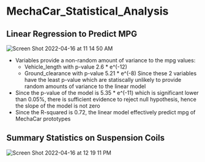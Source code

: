 # MechaCar_Statistical_Analysis
## Linear Regression to Predict MPG
![Screen Shot 2022-04-16 at 11 14 50 AM](https://user-images.githubusercontent.com/63434761/163686755-35e6f431-c805-4611-9e46-3a8849dc04b7.png)

- Variables provide a non-random amount of variance to the mpg values:
  + Vehicle_length with p-value 2.6 * e^(-12)
  + Ground_clearance with p-value 5.21 * e^(-8)
 Since these 2 variables have the least p-value which are statiscally unlikely to provide random amounts of variance to the linear model
- Since the p-value of the model is 5.35 * e^(-11) which is significant lower than 0.05%, there is sufficient evidence to reject null hypothesis, hence the slope of the model is not zero
- Since the R-squared is 0.72, the linear model effectively predict mpg of MechaCar prototypes

## Summary Statistics on Suspension Coils
![Screen Shot 2022-04-16 at 12 19 11 PM](https://user-images.githubusercontent.com/63434761/163688568-99a68338-f689-456a-84a3-1a412743642c.png)

